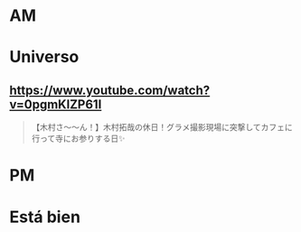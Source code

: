 # AM
# Universo

## https://www.youtube.com/watch?v=0pgmKlZP61I

> 【木村さ〜〜ん！】木村拓哉の休日！グラメ撮影現場に突撃してカフェに行って寺にお参りする日✨ 

# PM
# Está bien
